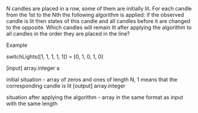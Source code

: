 N candles are placed in a row, some of them are initially lit. For each candle from the 1st to the Nth the following algorithm is applied: if the observed candle is lit then states of this candle and all candles before it are changed to the opposite. Which candles will remain lit after applying the algorithm to all candles in the order they are placed in the line?

Example

switchLights([1, 1, 1, 1, 1]) = [0, 1, 0, 1, 0]

[input] array.integer a

initial situation - array of zeros and ones of length N, 1 means that the corresponding candle is lit
[output] array.integer

situation after applying the algorithm - array in the same format as input with the same length
